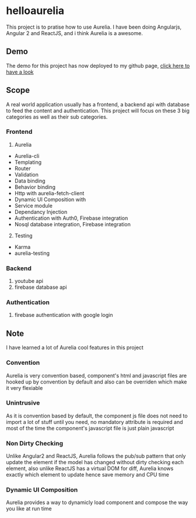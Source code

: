 # helloaurelia
This project is to pratise how to use Aurelia. I have been doing Angularjs, Angular 2 and ReactJS, and i think Aurelia is a awesome.

## Demo
The demo for this project has now deployed to my github page, [click here to have a look](https://mayuanyang.github.io)

## Scope
A real world application usually has a frontend, a backend api with database to feed the content and authentication. This project will focus on these 3 big categories as well as their sub categories.

### Frontend
1. Aurelia
 * Aurelia-cli
 * Templating
 * Router
 * Validation
 * Data binding
 * Behavior binding
 * Http with aurelia-fetch-client
 * Dynamic UI Composition with <compose>
 * Service module
 * Dependancy Injection
 * Authentication with Auth0, Firebase integration
 * Nosql database integration, Firebase integration
2. Testing
 * Karma
 * aurelia-testing

### Backend
1. youtube api
2. firebase database api

### Authentication
1. firebase authentication with google login

## Note
I have learned a lot of Aurelia cool features in this project

### Convention
Aurelia is very convention based, component's html and javascript files are hooked up by convention by default and also can be overriden which make it very flexiable

### Unintrusive
As it is convention based by default, the component js file does not need to import a lot of stuff until you need, no mandatory attribute is required and most of the time the component's javascript file is just plain javascript

### Non Dirty Checking
Unlike Angular2 and ReactJS, Aurelia follows the pub/sub pattern that only update the element if the model has changed without dirty checking each element, also unlike ReactJS has a virtual DOM for diff, Aurelia knows exactly which element to update hence save memory and CPU time

### Dynamic UI Composition
Aurelia provides a way to dynamicly load component and compose the way you like at run time
